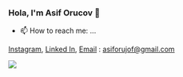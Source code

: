 ### Hola, I'm Asif Orucov 👋


- 📫 How to reach me: ...

[Instagram](https://www.instagram.com/asiforujof/), 
[Linked In](https://www.linkedin.com/in/asiforucov/), 
<a href="mailto:asiforujof@gmail.com"><i class="fa fa-envelope-o"></i>Email</a> : <a href="mailto:asiforujof@gmail.com"><i class="fa fa-envelope-o"></i>asiforujof@gmail.com</a>
<!--
**asiforucov/asiforucov** is a ✨ _special_ ✨ repository because its `README.md` (this file) appears on your GitHub profile.

Here are some ideas to get you started:

- 🔭 I’m currently working on ...
- 🌱 I’m currently learning ...
- 👯 I’m looking to collaborate on ...
- 🤔 I’m looking for help with ...
- 💬 Ask me about ...
- 📫 How to reach me: ...
Instagram
Linked In
Email : asiforujof@gmail.com
- 😄 Pronouns: ...
- ⚡ Fun fact: ...
-->
<img src="https://github-readme-stats.vercel.app/api?username=asiforucov&&show_icons=true&title_color=ffffff&icon_color=bb2acf&text_color=daf7dc&bg_color=151515">
